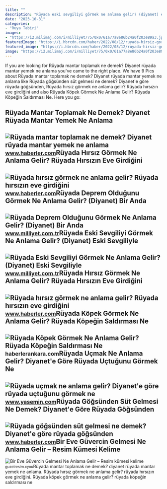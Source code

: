 ```yaml
---
title: ""
description: "Rüyada eski sevgiliyi görmek ne anlama gelir? (diyanet) eski sevgiliyle"
date: "2023-10-31"
categories:
- "Ruya Tabiri"
images:
- "https://i2.milimaj.com/i/milliyet/75/0x0/61a77a8e86b24a0f203e89a3.jpg"
featuredImage: "https://i.hbrcdn.com/haber/2022/08/12/ruyada-hirsiz-gormek-ne-anlama-gelir-ruyada-15166492_9504_m.jpg"
featured_image: "https://i.hbrcdn.com/haber/2022/08/12/ruyada-hirsiz-gormek-ne-anlama-gelir-ruyada-15166492_777_amp.jpg"
image: "https://i2.milimaj.com/i/milliyet/75/0x0/61a77a8e86b24a0f203e89a3.jpg"
---
```


If you are looking for Rüyada mantar toplamak ne demek? Diyanet rüyada mantar yemek ne anlama you've came to the right place. We have 9 Pics about Rüyada mantar toplamak ne demek? Diyanet rüyada mantar yemek ne anlama like Rüyada göğsünden süt gelmesi ne demek? Diyanet'e göre rüyada göğsünden, Rüyada hırsız görmek ne anlama gelir? Rüyada hırsızın eve girdiğini and also Rüyada Köpek Görmek Ne Anlama Gelir? Rüyada Köpeğin Saldırması Ne. Here you go:

Rüyada Mantar Toplamak Ne Demek? Diyanet Rüyada Mantar Yemek Ne Anlama
----------------------------------------------------------------------

 ![Rüyada mantar toplamak ne demek? Diyanet rüyada mantar yemek ne anlama](https://i.hbrcdn.com/haber/2021/03/30/ruyada-mantar-toplamak-ne-demek-diyanet-ruyada-14030005_2795_amp.jpg) <small>www.haberler.com</small>Rüyada Hırsız Görmek Ne Anlama Gelir? Rüyada Hırsızın Eve Girdiğini
-------------------------------------------------------------------

 ![Rüyada hırsız görmek ne anlama gelir? Rüyada hırsızın eve girdiğini](https://i.hbrcdn.com/haber/2022/08/12/ruyada-hirsiz-gormek-ne-anlama-gelir-ruyada-15166492_777_amp.jpg) <small>www.haberler.com</small>Rüyada Deprem Olduğunu Görmek Ne Anlama Gelir? (Diyanet) Bir Anda
-----------------------------------------------------------------

 ![Rüyada Deprem Olduğunu Görmek Ne Anlama Gelir? (Diyanet) Bir Anda](https://i2.milimaj.com/i/milliyet/75/0x0/61a77a8e86b24a0f203e89a3.jpg) <small>www.milliyet.com.tr</small>Rüyada Eski Sevgiliyi Görmek Ne Anlama Gelir? (Diyanet) Eski Sevgiliyle
-----------------------------------------------------------------------

 ![Rüyada Eski Sevgiliyi Görmek Ne Anlama Gelir? (Diyanet) Eski Sevgiliyle](https://i2.milimaj.com/i/milliyet/75/0x0/61a7743a86b24a0f203e8929.jpg) <small>www.milliyet.com.tr</small>Rüyada Hırsız Görmek Ne Anlama Gelir? Rüyada Hırsızın Eve Girdiğini
-------------------------------------------------------------------

 ![Rüyada hırsız görmek ne anlama gelir? Rüyada hırsızın eve girdiğini](https://i.hbrcdn.com/haber/2022/08/12/ruyada-hirsiz-gormek-ne-anlama-gelir-ruyada-15166492_9504_m.jpg) <small>www.haberler.com</small>Rüyada Köpek Görmek Ne Anlama Gelir? Rüyada Köpeğin Saldırması Ne
-----------------------------------------------------------------

 ![Rüyada Köpek Görmek Ne Anlama Gelir? Rüyada Köpeğin Saldırması Ne](https://static.daktilo.com/sites/415/uploads/2021/09/08/ruyada-kopek-gormek-ne-anlama-gelir-neye-isarettir-6449-1631096590.jpg) <small>haberlerankara.com</small>Rüyada Uçmak Ne Anlama Gelir? Diyanet'e Göre Rüyada Uçtuğunu Görmek Ne
----------------------------------------------------------------------

 ![Rüyada uçmak ne anlama gelir? Diyanet'e göre rüyada uçtuğunu görmek ne](https://i12.haber7.net/haber/haber7/photos/2021/16/ruyada_ucmak_ne_anlama_gelir_diyanete_gore_ruyada_uctugunu_gormek_ne_demek_ruyada_havalanmak_1619221522_3423.jpg) <small>www.yasemin.com</small>Rüyada Göğsünden Süt Gelmesi Ne Demek? Diyanet'e Göre Rüyada Göğsünden
----------------------------------------------------------------------

 ![Rüyada göğsünden süt gelmesi ne demek? Diyanet'e göre rüyada göğsünden](https://i.hbrcdn.com/haber/2022/10/05/ruyada-gogsunden-sut-gelmesi-ne-anlama-gelir-15335330_6420_amp.jpg) <small>www.haberler.com</small>Bir Eve Güvercin Gelmesi Ne Anlama Gelir – Resim Kümesi Kelime
--------------------------------------------------------------

 ![Bir Eve Güvercin Gelmesi Ne Anlama Gelir – Resim kümesi kelime](https://i1.wp.com/leydi-prelest.ru/wp-content/uploads/2018/10/4-2.png) <small>guzelresim.cyou</small>Rüyada mantar toplamak ne demek? diyanet rüyada mantar yemek ne anlama. Rüyada hırsız görmek ne anlama gelir? rüyada hırsızın eve girdiğini. Rüyada köpek görmek ne anlama gelir? rüyada köpeğin saldırması ne

